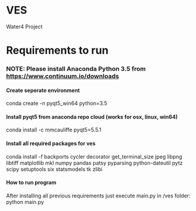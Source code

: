 # VES
Water4 Project

# Requirements to run
### NOTE: Please install Anaconda Python 3.5 from https://www.continuum.io/downloads
#### Create seperate environment
conda create -n pyqt5_win64 python=3.5
#### Install pyqt5 from anaconda repo cloud (works for osx, linux, win64)
conda install -c mmcauliffe pyqt5=5.5.1 
#### Install all required packages for ves
conda install -f backports cycler decorator get_terminal_size jpeg libpng libtiff matplotlib mkl numpy pandas patsy pyparsing python-dateutil pytz scipy setuptools six statsmodels tk zlibi

#### How to run program
After installing all previous requirements just execute main.py in /ves folder:
python main.py